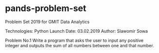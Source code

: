# pands-problem-set

Problem Set 2019 for GMIT Data Analytics 

Technologies: Python 
Launch Date: 03.02.2019
Author: Slawomir Sowa

Problem No.1 
    Write a program that asks the user to input any positive integer and outputs the
    sum of all numbers between one and that number.



